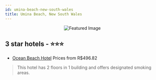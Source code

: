 ```yaml
---
id: umina-beach-new-south-wales
title: Umina Beach, New South Wales
---
```


<center><img src="https://i.travelapi.com/hotels/9000000/8710000/8701000/8700940/364e4d53_z.jpg" alt="Featured Image" /></center>


##  3 star hotels - ⭐️⭐️⭐️

-    [Ocean Beach Hotel](https://us.hurb.com/hotels/umina-beach/ocean-beach-hotel-JNP-JP947239?cmp=18055) Prices from R$496.82
   > This hotel has 2 floors in 1 building and offers designated smoking areas.
